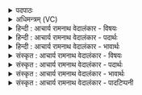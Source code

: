 <details><summary>पदपाठः</summary>

प्र꣢। वः꣣। मित्रा꣡य꣢। मि꣣। त्रा꣡य꣢꣯। गा꣣यत। व꣡रु꣢꣯णाय। वि꣣पा꣢। गि꣣रा꣢। म꣡हि꣢꣯क्षत्रौ। म꣡हि꣢꣯। क्ष꣣त्रौ। ऋत꣢म्। बृ꣣ह꣢त्। ११४३।
</details>

<details><summary>अधिमन्त्रम् (VC)</summary>

- मित्रावरुणौ
- यजत आत्रेयः
- गायत्री
- षड्जः
</details>

<details><summary>हिन्दी : आचार्य रामनाथ वेदालंकार - विषयः</summary>

प्रथम मन्त्र में मित्र-वरुण नाम से परमात्मा और जीवात्मा का विषय वर्णित है।
</details>

<details><summary>हिन्दी : आचार्य रामनाथ वेदालंकार - पदार्थः</summary>

पदार्थान्वयभाषाः -  हे मनुष्यो! (वः)तुम(विपा)बुद्धिपूर्ण(गिरा)वाणी से(मित्राय)विपत्ति से त्राण करनेवाले परमात्मा के लिएऔर(वरुणाय)वरण करने योग्य जीवात्मा के लिए(गायत)गाओ,अर्थात् उनका गुणगान करो। हे(महिक्षत्रौ)महान् बलवाले परमात्मा और जीवात्मा!तुम दोनों का(ऋतम्)सत्य ज्ञान और सत्य कर्म(बृहत्)महान् है ॥१॥
</details>

<details><summary>हिन्दी : आचार्य रामनाथ वेदालंकार - भावार्थः</summary>

भावार्थभाषाः -  जीवात्मा परमात्मा के साथ मित्रता स्थापित करके महान् सत्यज्ञानों को पा सकता है और महान् सत्यकर्मों को कर सकता है ॥१॥
</details>

<details><summary>संस्कृत : आचार्य रामनाथ वेदालंकार - विषयः</summary>

तत्रादौ मित्रावरुणनाम्ना परमात्मजीवात्मनोर्विषयमाह।
</details>

<details><summary>संस्कृत : आचार्य रामनाथ वेदालंकार - पदार्थः</summary>

पदार्थान्वयभाषाः -  हे मनुष्याः! (वः)यूयम्(विपा)मेधापूर्णया।[विप इति मेधाविनाम। निघं० ३।१५।] (गिरा)वाचा(मित्राय)विपत्त्रात्रे परमात्मने।[मित्रः प्रमीतेस्त्रायते। निरु० १०।२२।] (वरुणाय)वरणीयाय जीवात्मने च(गायत)गानं कुरुत,तत्तद्गुणान् वर्णयत इत्यर्थः। हे(महिक्षत्रौ)महाबलौ परमात्मजीवात्मानौ!युवयोः(ऋतम्)सत्यं ज्ञानं सत्यं कर्म च(बृहत्)महत् अस्ति ॥१॥२
</details>

<details><summary>संस्कृत : आचार्य रामनाथ वेदालंकार - भावार्थः</summary>

भावार्थभाषाः -  जीवात्मा परमात्मना सह सख्यं संस्थाप्य महान्ति सत्यज्ञानानि प्राप्तुं महान्ति सत्यकर्माणि च कर्तुं पारयति ॥१॥
</details>

<details><summary>संस्कृत : आचार्य रामनाथ वेदालंकार - पादटिप्पनी</summary>

टिप्पणी:   १. ऋ० ५।६८।१। २. ऋग्भाष्ये दयानन्दर्षिणा मन्त्रोऽयमध्यापकोपदेशकविषये व्याख्यातः।
</details>